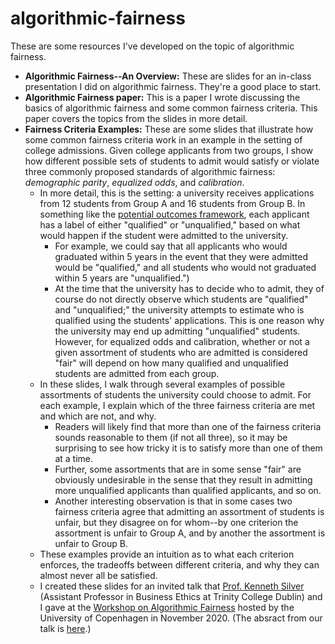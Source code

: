 # algorithmic-fairness
These are some resources I've developed on the topic of algorithmic fairness.

* **Algorithmic Fairness--An Overview:** These are slides for an in-class presentation I did on algorithmic fairness. They're a good place to start.
* **Algorithmic Fairness paper:** This is a paper I wrote discussing the basics of algorithmic fairness and some common fairness criteria. This paper covers the topics from the slides in more detail.
* **Fairness Criteria Examples:** These are some slides that illustrate how some common fairness criteria work in an example in the setting of college admissions. Given college applicants from two groups, I show how different possible sets of students to admit would satisfy or violate three commonly proposed standards of algorithmic fairness: *demographic parity*, *equalized odds*, and *calibration*.
    * In more detail, this is the setting: a university receives applications from 12 students from Group A and 16 students from Group B.  In something like the [potential outcomes framework](https://en.wikipedia.org/wiki/Rubin_causal_model), each applicant has a label of either "qualified" or "unqualified," based on what would happen if the student were admitted to the university.
        * For example, we could say that all applicants who would graduated within 5 years in the event that they were admitted would be "qualified," and all students who would not graduated within 5 years are "unqualified.")
        * At the time that the university has to decide who to admit, they of course do not directly observe which students are "qualified" and "unqualified;" the university attempts to estimate who is qualified using the students' applications. This is one reason why the university may end up admitting "unqualified" students. However, for equalized odds and calibration, whether or not a given assortment of students who are admitted is considered "fair" will depend on how many qualified and unqualified students are admitted from each group.
    * In these slides, I walk through several examples of possible assortments of students the university could choose to admit. For each example, I explain which of the three fairness criteria are met and which are not, and why. 
        * Readers will likely find that more than one of the fairness criteria sounds reasonable to them (if not all three), so it may be surprising to see how tricky it is to satisfy more than one of them at a time. 
        * Further, some assortments that are in some sense "fair" are obviously undesirable in the sense that they result in admitting more unqualified applicants than qualified applicants, and so on.
        * Another interesting observation is that in some cases two fairness criteria agree that admitting an assortment of students is unfair, but they disagree on for whom--by one criterion the assortment is unfair to Group A, and by another the assortment is unfair to Group B.
    * These examples provide an intuition as to what each criterion enforces, the tradeoffs between different criteria, and why they can almost never all be satisfied. 
    * I created these slides for an invited talk that [Prof. Kenneth Silver](https://www.kennethmsilver.com/) (Assistant Professor in Business Ethics at Trinity College Dublin) and I gave at the [Workshop on Algorithmic Fairness](https://ps.au.dk/en/cepdisc/events/event/artikel/workshop-on-algorithmic-fairness/) hosted by the University of Copenhagen in November 2020. (The absract from our talk is [here](https://ps.au.dk/fileadmin/Statskundskab/CEPDISC/Abstracts_Copenhagen_Workshop_on_Algorithmic_Fairness_Nov_2020.pdf).)
